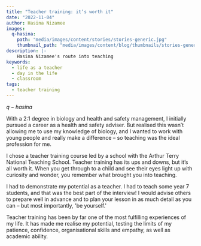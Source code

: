 ```yaml
---
title: "Teacher training: it’s worth it"
date: "2022-11-04"
author: Hasina Nizamee
images:
  q-hasina:
    path: "media/images/content/stories/stories-generic.jpg"
    thumbnail_path: "media/images/content/blog/thumbnails/stories-generic.jpg"
description: |-
    Hasina Nizamee's route into teaching
keywords:
  - life as a teacher
  - day in the life
  - classroom
tags:
  - teacher training
---
```


$q-hasina$

With a 2:1 degree in biology and health and safety management, I initially pursued a career as a health and safety adviser. But realised this wasn’t allowing me to use my knowledge of biology, and I wanted to work with young people and really make a difference – so teaching was the ideal profession for me.

I chose a teacher training course led by a school with the Arthur Terry National Teaching School. Teacher training has its ups and downs, but it’s all worth it. When you get through to a child and see their eyes light up with curiosity and wonder, you remember what brought you into teaching.

I had to demonstrate my potential as a teacher. I had to teach some year 7 students, and that was the best part of the interview! I would advise others to prepare well in advance and to plan your lesson in as much detail as you can – but most importantly, 'be yourself.'

Teacher training has been by far one of the most fulfilling experiences of my life. It has made me realise my potential, testing the limits of my patience, confidence, organisational skills and empathy, as well as academic ability.